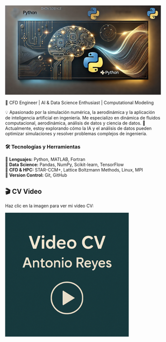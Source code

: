 ![image alt](https://github.com/antonio079/antonio079/blob/main/banner.png?raw=true)

🚀 CFD Engineer | AI & Data Science Enthusiast | Computational Modeling

💡 Apasionado por la simulación numérica, la aerodinámica y la aplicación de inteligencia artificial en ingeniería. Me especializo en dinámica de fluidos computacional, aerodinámica, análisis de datos y ciencia de datos.
🎯 Actualmente, estoy explorando cómo la IA y el análisis de datos pueden optimizar simulaciones y resolver problemas complejos de ingeniería.

### 🛠️ Tecnologías y Herramientas  
🔹 **Lenguajes:** Python, MATLAB, Fortran  
🔹 **Data Science:** Pandas, NumPy, Scikit-learn, TensorFlow  
🔹 **CFD & HPC:** STAR-CCM+, Lattice Boltzmann Methods, Linux, MPI  
🔹 **Version Control:** Git, GitHub  

## 🎬 CV Video

Haz clic en la imagen para ver mi video CV:

<a href="https://drive.google.com/file/d/19ecsSr_mDssFzttTEgchoIzc0FTlC1jo/view?usp=share_link">
  <img src="./thumbnail.png" alt="Video CV" width="400"/>
</a>

<!--
**antonio079/antonio079** is a ✨ _special_ ✨ repository because its `README.md` (this file) appears on your GitHub profile.

Here are some ideas to get you started:

- 🔭 I’m currently working on ...
- 🌱 I’m currently learning ...
- 👯 I’m looking to collaborate on ...
- 🤔 I’m looking for help with ...
- 💬 Ask me about ...
- 📫 How to reach me: ...
- 😄 Pronouns: ...
- ⚡ Fun fact: ...
-->
